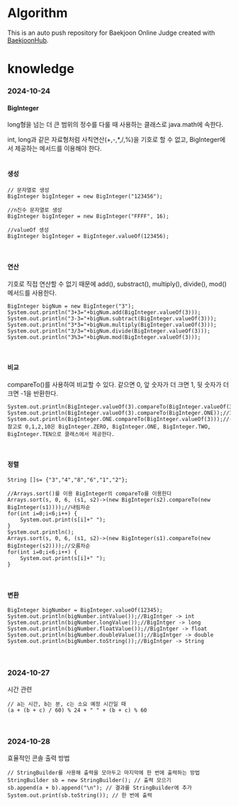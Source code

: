 # Algorithm
This is an auto push repository for Baekjoon Online Judge created with [BaekjoonHub](https://github.com/BaekjoonHub/BaekjoonHub).

# knowledge
### 2024-10-24
#### BigInteger
long형을 넘는 더 큰 범위의 정수를 다룰 때 사용하는 클래스로 java.math에 속한다.  

int, long과 같은 자료형처럼 사칙연산(+,-,*,/,%)을 기호로 할 수 없고, BigInteger에서 제공하는 메서드를 이용해야 한다.  
<br>

#### 생성
```
// 문자열로 생성  
BigInteger bigInteger = new BigInteger("123456");

//n진수 문자열로 생성  
BigInteger bigInteger = new BigInteger("FFFF", 16);

//valueOf 생성  
BigInteger bigInteger = BigInteger.valueOf(123456);
```
<br>

#### 연산
기호로 직접 연산할 수 없기 때문에 add(), substract(), multiply(), divide(), mod() 메서드를 사용한다.  
```
BigInteger bigNum = new BigInteger("3");
System.out.println("3+3="+bigNum.add(BigInteger.valueOf(3)));
System.out.println("3-3="+bigNum.subtract(BigInteger.valueOf(3)));
System.out.println("3*3="+bigNum.multiply(BigInteger.valueOf(3)));
System.out.println("3/3="+bigNum.divide(BigInteger.valueOf(3)));
System.out.println("3%3="+bigNum.mod(BigInteger.valueOf(3)));
```

<br>

#### 비교
compareTo()를 사용하여 비교할 수 있다. 같으면 0, 앞 숫자가 더 크면 1, 뒷 숫자가 더 크면 -1을 반환한다.
```
System.out.println(BigInteger.valueOf(3).compareTo(BigInteger.valueOf(3)));//0
System.out.println(BigInteger.valueOf(3).compareTo(BigInteger.ONE));//1
System.out.println(BigInteger.ONE.compareTo(BigInteger.valueOf(3)));//-1
참고로 0,1,2,10은 BigInteger.ZERO, BigInteger.ONE, BigInteger.TWO, BigInteger.TEN으로 클래스에서 제공한다.
```

<br>

#### 정렬
```
String []s= {"3","4","8","6","1","2"};

//Arrays.sort()를 이용 BigInteger의 compareTo를 이용한다
Arrays.sort(s, 0, 6, (s1, s2)->(new BigInteger(s2).compareTo(new BigInteger(s1))));//내림차순
for(int i=0;i<6;i++) {
	System.out.print(s[i]+" ");
}
System.out.println();
Arrays.sort(s, 0, 6, (s1, s2)->(new BigInteger(s1).compareTo(new BigInteger(s2))));//오름차순
for(int i=0;i<6;i++) {
	System.out.print(s[i]+" ");
}
```

<br>

#### 변환
```
BigInteger bigNumber = BigInteger.valueOf(12345); 
System.out.println(bigNumber.intValue());//BigIntger -> int
System.out.println(bigNumber.longValue());//BigIntger -> long
System.out.println(bigNumber.floatValue());//BigIntger -> float
System.out.println(bigNumber.doubleValue());//BigIntger -> double
System.out.println(bigNumber.toString());//BigIntger -> String
```
<br>

### 2024-10-27
시간 관련
```
// a는 시간, b는 분, c는 소요 예정 시간일 때
(a + (b + c) / 60) % 24 + " " + (b + c) % 60
```

<br>

### 2024-10-28
효율적인 콘솔 출력 방법
```
// StringBuilder를 사용해 출력을 모아두고 마지막에 한 번에 출력하는 방법
StringBuilder sb = new StringBuilder(); // 출력 모으기
sb.append(a + b).append("\n"); // 결과를 StringBuilder에 추가
System.out.print(sb.toString()); // 한 번에 출력
```
